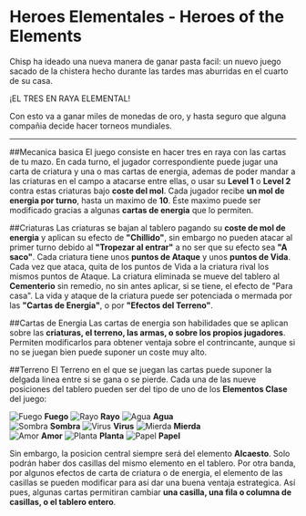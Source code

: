 # Heroes Elementales - Heroes of the Elements

Chisp ha ideado una nueva manera de ganar pasta facil: un nuevo juego sacado de la chistera hecho durante las tardes mas aburridas en el cuarto de su casa.

¡EL TRES EN RAYA ELEMENTAL!

Con esto va a ganar miles de monedas de oro, y hasta seguro que alguna compañia decide hacer torneos mundiales.
___

##Mecanica basica
El juego consiste en hacer tres en raya con las cartas de tu mazo. En cada turno, el jugador correspondiente puede jugar una carta de criatura y una o mas cartas de energia, ademas de poder mandar a las criaturas en el campo a atacarse entre ellas, o usar su **Level 1** o **Level 2** contra estas criaturas bajo **coste del mol**.
Cada jugador recibe **un mol de energia por turno**, hasta un maximo de **10**. Éste maximo puede ser modificado gracias a algunas **cartas de energia** que lo permiten.

##Criaturas
Las criaturas se bajan al tablero pagando su **coste de mol de energia** y aplican su efecto de **"Chillido"**, sin embargo no pueden atacar al primer turno debido al **"Tropezar al entrar"** a no ser que su efecto sea **"A saco"**. Cada criatura tiene unos **puntos de Ataque** y unos **puntos de Vida**. Cada vez que ataca, quita de los puntos de Vida a la criatura rival los mismos puntos de Ataque. La criatura eliminada se mueve del tablero al **Cementerio** sin remedio, no sin antes aplicar, si se tiene, el efecto de "Para casa". La vida y ataque de la criatura puede ser potenciada o mermada por las **"Cartas de Energia"**, o por **"Efectos del Terreno"**.

##Cartas de Energia
Las cartas de energia son habilidades que se aplican sobre las **criaturas, el terreno, las armas, o sobre los propios jugadores**. Permiten modificarlos para obtener ventaja sobre el contrincante, aunque si no se juegan bien puede suponer un coste muy alto.

##Terreno
El Terreno en el que se juegan las cartas puede suponer la delgada linea entre si se gana o se pierde. Cada una de las nueve posiciones del tablero pueden ser del tipo de uno de los **Elementos Clase** del juego: 



![Fuego](http://jesulink.com/fanwiki/images/thumb/7/73/Fuego_big.png/30px-Fuego_big.png) __Fuego__  ![Rayo](http://jesulink.com/fanwiki/images/thumb/d/df/Rayo_big.png/30px-Rayo_big.png) __Rayo__  ![Agua](http://jesulink.com/fanwiki/images/thumb/a/a0/Agua_small.png/30px-Agua_small.png) __Agua__  
![Sombra](http://jesulink.com/fanwiki/images/thumb/9/91/Sombra_big.png/30px-Sombra_big.png) __Sombra__ ![Virus](http://jesulink.com/fanwiki/images/thumb/9/95/Virus_big.png/30px-Virus_big.png) __Virus__  ![Mierda](http://jesulink.com/fanwiki/images/thumb/6/61/Mierda_big.png/30px-Mierda_big.png) __Mierda__  
![Amor](http://jesulink.com/fanwiki/images/thumb/3/3a/Corazon_big.png/30px-Corazon_big.png) __Amor__ ![Planta](http://jesulink.com/fanwiki/images/thumb/d/d5/Planta_big.png/30px-Planta_big.png) __Planta__ ![Papel](http://jesulink.com/fanwiki/images/thumb/2/2e/Papel_big.png/30px-Papel_big.png) __Papel__  



Sin embargo, la posicion central siempre será del elemento **Alcaesto**. Solo podrán haber dos casillas del mismo elemento en el tablero. Por otra banda, por algunos efectos de carta de criatura o de energia, el elemento de las casillas se pueden modificar para asi dar una buena ventaja estrategica. Así pues, algunas cartas permitiran cambiar **una casilla, una fila o columna de casillas, o el tablero entero**.